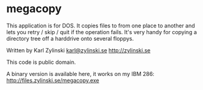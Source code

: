 # megacopy
This application is for DOS. It copies files to from one place to another and lets
you retry / skip / quit if the operation fails. It's very handy for copying a
directory tree off a harddrive onto several floppys.

Written by Karl Zylinski
karl@zylinski.se
http://zylinski.se

This code is public domain.

A binary version is available here, it works on my IBM 286: http://files.zylinski.se/megacopy.exe
